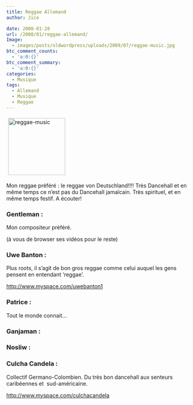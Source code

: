 ```yaml
---
title: Reggae Allemand
author: Jice

date: 2008-01-28
url: /2008/01/reggae-allemand/
Image:
  - images/posts/oldwordpress/uploads/2009/07/reggae-music.jpg
btc_comment_counts:
  - 'a:0:{}'
btc_comment_summary:
  - 'a:0:{}'
categories:
  - Musique
tags:
  - Allemand
  - Musique
  - Reggae
---
```

[<img class="alignleft size-full wp-image-690" style="margin: 5px;" title="reggae-music" src="/images/posts/oldwordpress/uploads/2009/07/reggae-music.jpg" alt="reggae-music" width="150" height="150" >][1]

Mon reggae préféré : le reggae von Deutschland!!!! Très Dancehall et en même temps ce n&#8217;est pas du Dancehall jamaïcain. Très spirituel, et en même temps festif. A écouter!

### Gentleman :

Mon compositeur préféré.



(à vous de browser ses vidéos pour le reste)

### Uwe Banton :

Plus roots, il s&#8217;agit de bon gros reggae comme celui auquel les gens pensent en entendant &#8216;reggae&#8217;.

<a title="Uwe Banton" href="http://www.myspace.com/uwebanton1" target="_blank">http://www.myspace.com/uwebanton1</a>

### Patrice :

Tout le monde connait&#8230;

<p style="text-align: center;">
</p>

### Ganjaman :

<p style="text-align: center;">
</p>

### Nosliw :

<p style="text-align: center;">
</p>

### Culcha Candela :

Collectif Germano-Colombien. Du très bon dancehall aux senteurs caribéennes et  sud-américaine.

<a title="Culcha Candela" href="http://www.myspace.com/culchacandela" target="_blank">http://www.myspace.com/culchacandela</a>

 [1]: images/posts/oldwordpress/uploads/2009/07/reggae-music.jpg